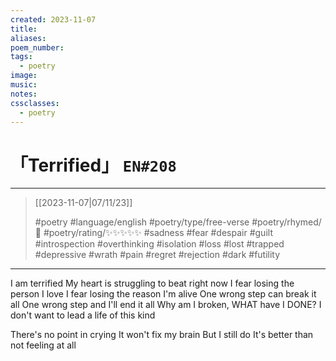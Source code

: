 ```yaml
---
created: 2023-11-07
title:
aliases:
poem_number:
tags:
  - poetry
image:
music:
notes:
cssclasses:
  - poetry
---
```

# 「Terrified」 `EN#208`

---

> [[2023-11-07|07/11/23]]
> 
> #poetry 
> #language/english 
> #poetry/type/free-verse 
> #poetry/rhymed/🔴 
> #poetry/rating/✨✨✨✨✨ 
> #sadness #fear #despair #guilt #introspection #overthinking #isolation #loss #lost #trapped #depressive #wrath #pain #regret #rejection #dark #futility 

---

I am terrified
My heart is struggling to beat right now
I fear losing the person I love
I fear losing the reason I'm alive
One wrong step can break it all
One wrong step and I'll end it all
Why am I broken, WHAT have I DONE?
I don't want to lead a life of this kind



There's no point in crying
It won't fix my brain
But I still do
It's better than not feeling at all